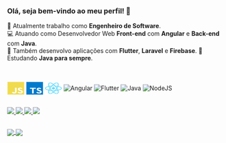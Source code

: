 ### Olá, seja bem-vindo ao meu perfil! 🚀  

🔭 Atualmente trabalho como **Engenheiro de Software**.  
💻 Atuando como Desenvolvedor Web **Front-end** com **Angular** e **Back-end** com **Java**.  
📱 Também desenvolvo aplicações com **Flutter**, **Laravel** e **Firebase**.
🌱 Estudando **Java para sempre**.  
##

<div style="display: inline_block"><br> 
  <img align="center" alt="JS" height="30" width="40" src="https://raw.githubusercontent.com/devicons/devicon/master/icons/javascript/javascript-plain.svg">
  <img align="center" alt="TS" height="30" width="40" src="https://raw.githubusercontent.com/devicons/devicon/master/icons/typescript/typescript-plain.svg">
  <img align="center" alt="React" height="30" width="40" src="https://raw.githubusercontent.com/devicons/devicon/master/icons/react/react-original.svg">
  <img align="center" alt="Angular" height="30" width="40" src="https://cdn.jsdelivr.net/gh/devicons/devicon/icons/angularjs/angularjs-plain.svg">
  <img align="center" alt="Flutter" height="30" width="40" src="https://cdn.jsdelivr.net/gh/devicons/devicon/icons/flutter/flutter-original.svg">
  <img align="center" alt="Java" height="30" width="40" src="https://cdn.jsdelivr.net/gh/devicons/devicon/icons/java/java-original.svg">
  <img align="center" alt="NodeJS" height="30" width="40" src="https://cdn.jsdelivr.net/gh/devicons/devicon/icons/nodejs/nodejs-original.svg">
</div>

##

<div> 
  <a href="https://instagram.com/hendreoestevao" target="_blank">
    <img src="https://img.shields.io/badge/-Instagram-%23E4405F?style=for-the-badge&logo=instagram&logoColor=white" target="_blank">
  </a> 
  <a href="" target="_blank">
    <img src="https://img.shields.io/badge/Discord-7289DA?style=for-the-badge&logo=discord&logoColor=white" target="_blank">
  </a> 
  <a href="mailto:hendreosantos1@outlook.com">
    <img src="https://img.shields.io/badge/-Email-%23333?style=for-the-badge&logo=gmail&logoColor=white" target="_blank">
  </a>
  <a href="https://www.linkedin.com/in/hendreo-estev%C3%A3o-906b73148/" target="_blank">
    <img src="https://img.shields.io/badge/-LinkedIn-%230077B5?style=for-the-badge&logo=linkedin&logoColor=white" target="_blank">
  </a> 
</div>

##

<div>
  <a href="https://github.com/hendreoestevao">
    <img height="180em" align="center" src="https://github-readme-stats.vercel.app/api?username=hendreoestevao&show_icons=true&theme=react&include_all_commits=true&count_private=true"/>
  </a>
  
  <a href="https://github.com/hendreoestevao">
    <img height="180em" align="center" src="https://github-readme-stats.vercel.app/api/top-langs/?username=hendreoestevao&layout=compact&langs_count=7&theme=react"/>
  </a>

